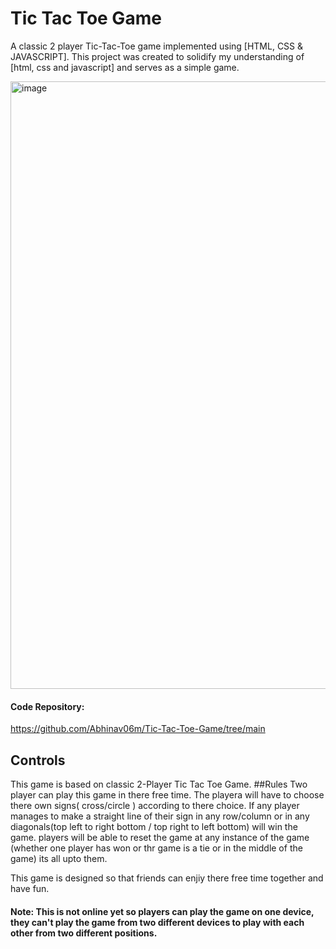 # Tic Tac Toe Game
A classic 2 player Tic-Tac-Toe game implemented using [HTML, CSS & JAVASCRIPT]. 
This project was created to solidify my understanding of [html, css and javascript] and serves as a simple game.

<img width="1918" height="972" alt="image" src="https://github.com/user-attachments/assets/51157ee7-7c9f-406d-a9ab-6cb0f999736a" />

#### Code Repository: 
https://github.com/Abhinav06m/Tic-Tac-Toe-Game/tree/main


## Controls
This game is based on classic 2-Player Tic Tac Toe Game.
##Rules
Two player can play this game in there free time.
The playera will have to choose there own signs( cross/circle ) according to there choice.
If any player manages to make a straight line of their sign in any row/column or in any diagonals(top left to right bottom / top right to left bottom) will win the game.
players will be able to reset the game at any instance of the game (whether one player has won or thr game is a tie or in the middle of the game) its all upto them.

This game is designed so that friends can enjiy there free time together and have fun.

#### Note: This is not online yet so players can play the game on one device, they can't play the game from two different devices to play with each other from two different positions.
